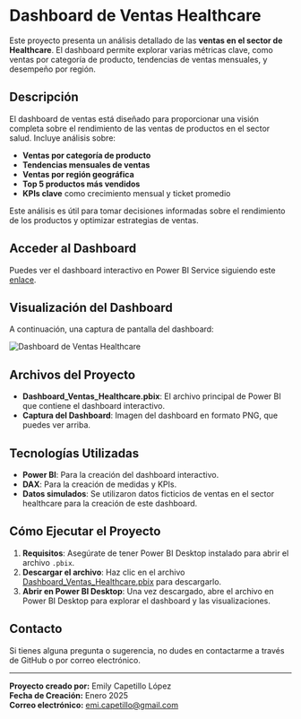 # Dashboard de Ventas Healthcare

Este proyecto presenta un análisis detallado de las **ventas en el sector de Healthcare**. El dashboard permite explorar varias métricas clave, como ventas por categoría de producto, tendencias de ventas mensuales, y desempeño por región.

## Descripción

El dashboard de ventas está diseñado para proporcionar una visión completa sobre el rendimiento de las ventas de productos en el sector salud. Incluye análisis sobre:

- **Ventas por categoría de producto**
- **Tendencias mensuales de ventas**
- **Ventas por región geográfica**
- **Top 5 productos más vendidos**
- **KPIs clave** como crecimiento mensual y ticket promedio

Este análisis es útil para tomar decisiones informadas sobre el rendimiento de los productos y optimizar estrategias de ventas.

## Acceder al Dashboard

Puedes ver el dashboard interactivo en Power BI Service siguiendo este [enlace](https://app.powerbi.com/groups/me/reports/86a86ea2-b9bc-488e-a97c-592287bc5708/e5bc2d7e9130b9f66006?experience=power-bi).

## Visualización del Dashboard

A continuación, una captura de pantalla del dashboard:

![Dashboard de Ventas Healthcare](./Dashboard_Healthcare.png)

## Archivos del Proyecto

- **Dashboard_Ventas_Healthcare.pbix**: El archivo principal de Power BI que contiene el dashboard interactivo.
- **Captura del Dashboard**: Imagen del dashboard en formato PNG, que puedes ver arriba.

## Tecnologías Utilizadas

- **Power BI**: Para la creación del dashboard interactivo.
- **DAX**: Para la creación de medidas y KPIs.
- **Datos simulados**: Se utilizaron datos ficticios de ventas en el sector healthcare para la creación de este dashboard.

## Cómo Ejecutar el Proyecto

1. **Requisitos**: Asegúrate de tener Power BI Desktop instalado para abrir el archivo `.pbix`.
2. **Descargar el archivo**: Haz clic en el archivo [Dashboard_Ventas_Healthcare.pbix](./Dashboard_Ventas_Healthcare.pbix) para descargarlo.
3. **Abrir en Power BI Desktop**: Una vez descargado, abre el archivo en Power BI Desktop para explorar el dashboard y las visualizaciones.

## Contacto

Si tienes alguna pregunta o sugerencia, no dudes en contactarme a través de GitHub o por correo electrónico.

---

**Proyecto creado por:** Emily Capetillo López  
**Fecha de Creación:** Enero 2025  
**Correo electrónico:** [emi.capetillo@gmail.com](mailto:emi.capetillo@gmail.com)
